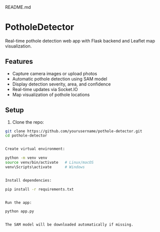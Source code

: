 README.md 
# PotholeDetector

Real-time pothole detection web app with Flask backend and Leaflet map visualization.

## Features

- Capture camera images or upload photos
- Automatic pothole detection using SAM model
- Display detection severity, area, and confidence
- Real-time updates via Socket.IO
- Map visualization of pothole locations

## Setup

1. Clone the repo:

```bash
git clone https://github.com/yourusername/pothole-detector.git
cd pothole-detector


Create virtual environment:

python -m venv venv
source venv/bin/activate   # Linux/macOS
venv\Scripts\activate      # Windows


Install dependencies:

pip install -r requirements.txt


Run the app:

python app.py


The SAM model will be downloaded automatically if missing.
